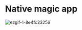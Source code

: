 # Native magic app 
![ezgif-1-8e4fc23256](https://user-images.githubusercontent.com/54024811/187146197-a023767b-8935-4acf-b606-a92473c9f82a.gif)
